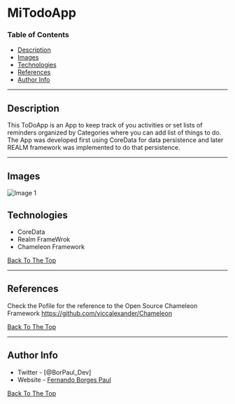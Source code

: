 # MiTodoApp


### Table of Contents


- [Description](#description)
- [Images](#Images)
- [Technologies](#description)
- [References](#references)
- [Author Info](#author-info)

---

## Description

This ToDoApp is an App to keep track of you activities or set lists of reminders organized by Categories where you can add list of things to do.
The App was developed first using CoreData for data persistence and later REALM framework was implemented to do that persistence. 

---

## Images

![Image 1]()

## Technologies

- CoreData 
- Realm FrameWrok
- Chameleon Framework

[Back To The Top](#read-me-template)

---

## References
Check the Pofile for the reference to the  Open Source Chameleon Framework
https://github.com/viccalexander/Chameleon

[Back To The Top](#read-me-template)


---

## Author Info

- Twitter - [@BorPaul_Dev]
- Website - [Fernando Borges Paul](https://borpaul.com)

[Back To The Top](#read-me-template)
